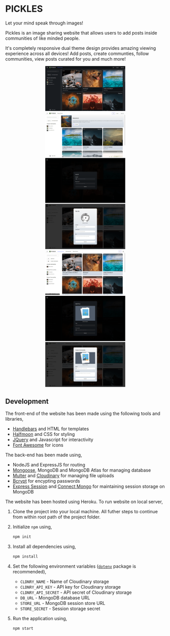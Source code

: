 # PICKLES

Let your mind speak through images!

Pickles is an image sharing website that allows users to add posts inside communities of like minded people.

It's completely responsive dual theme design provides amazing viewing experience across all devices! Add posts, create communties, follow communities, view posts curated for you and much more!

<div align="center">
    <img src="./screenshots/1.png" width="50%">
    <img src="./screenshots/2.png" width="50%">
    <img src="./screenshots/3.png" width="50%">
    <img src="./screenshots/4.png" width="50%">
    <img src="./screenshots/5.png" width="50%">
    <img src="./screenshots/6.png" width="50%">
    <img src="./screenshots/7.png" width="50%">
</div>

## Development

The front-end of the website has been made using the following tools and libraries,

-   [Handlebars](https://handlebarsjs.com/) and HTML for templates
-   [Halfmoon](https://www.gethalfmoon.com/) and CSS for styling
-   [JQuery](https://jquery.com/) and Javascript for interactivity
-   [Font Awesome](https://fontawesome.com/) for icons

The back-end has been made using,

-   NodeJS and ExpressJS for routing
-   [Mongoose](https://mongoosejs.com/), MongoDB and MongoDB Atlas for managing database
-   [Multer](https://www.npmjs.com/package/multer) and [Cloudinary](https://cloudinary.com/) for managing file uploads
-   [Bcrypt](https://www.npmjs.com/package/bcrypt) for encypting passwords
-   [Express Session](https://www.npmjs.com/package/express-session) and [Connect Mongo](https://www.npmjs.com/package/connect-mongo) for maintaining session storage on MongoDB

The website has been hosted using Heroku. To run website on local server,

1. Clone the project into your local machine. All futher steps to continue from within root path of the project folder.
2. Initialize `npm` using,

    ```bash
    npm init
    ```

3. Install all dependencies using,

    ```bash
    npm install
    ```

4. Set the following environment variables ([`dotenv`](https://www.npmjs.com/package/dotenv) package is recommended),

    - `CLDNRY_NAME` - Name of Cloudinary storage
    - `CLDNRY_API_KEY` - API key for Cloudinary storage
    - `CLDNRY_API_SECRET` - API secret of Cloudinary storage
    - `DB_URL` - MongoDB database URL
    - `STORE_URL` - MongoDB session store URL
    - `STORE_SECRET` - Session storage secret

5. Run the application using,

    ```bash
    npm start
    ```
